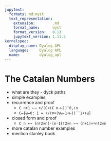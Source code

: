 ```yaml
---
jupytext:
  formats: md:myst
  text_representation:
    extension:        .md
    format_name:      myst
    format_version:   0.13
    jupytext_version: 1.11.5
kernelspec:
  display_name: Dyalog APL
  language:     Dyalog APL
  name:         dyalog_apl
---
```


# The Catalan Numbers

- what are they - dyck paths
- simple examples
- recurrence and proof
    - `C n+1 ←→ +/(C×(C n-⊢))¨0,⍳n`
    - `C←{⍵=0: 1 ⋄ +/(∇×(∇⍵-1+⊢))¨¯1+⍳⍵}`
- closed form and proof
    - `C n ←→ (n!2×n)-(n-1)!2×n ←→ (n+1)÷⍨n!2×n`
- more catalan number examples
- mention stanley book
